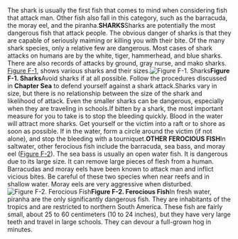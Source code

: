 The shark is usually the first fish that comes to mind when considering fish that attack man. Other fish also fall in this category, such as the barracuda, the moray eel, and the piranha.**SHARKS**Sharks are potentially the most dangerous fish that attack people. The obvious danger of sharks is that they are capable of seriously maiming or killing you with their bite. Of the many shark species, only a relative few are dangerous. Most cases of shark attacks on humans are by the white, tiger, hammerhead, and blue sharks. There are also records of attacks by ground, gray nurse, and mako sharks. [Figure F-1](#figf-1), shows various sharks and their sizes.<a name="figf-1"></a>![Figure F-1\. Sharks](image241.jpg)**Figure F-1\. Sharks**Avoid sharks if at all possible. Follow the procedures discussed in **Chapter Sea** to defend yourself against a shark attack.Sharks vary in size, but there is no relationship between the size of the shark and likelihood of attack. Even the smaller sharks can be dangerous, especially when they are traveling in schools.If bitten by a shark, the most important measure for you to take is to stop the bleeding quickly. Blood in the water will attract more sharks. Get yourself or the victim into a raft or to shore as soon as possible. If in the water, form a circle around the victim (if not alone), and stop the bleeding with a tourniquet.**OTHER FEROCIOUS FISH**In saltwater, other ferocious fish include the barracuda, sea bass, and moray eel ([Figure F-2](#figf-2)). The sea bass is usually an open water fish. It is dangerous due to its large size. It can remove large pieces of flesh from a human. Barracudas and moray eels have been known to attack man and inflict vicious bites. Be careful of these two species when near reefs and in shallow water. Moray eels are very aggressive when disturbed.<a name="figf-2"></a>![Figure F-2\. Ferocious Fish](image242.jpg)**Figure F-2\. Ferocious Fish**In fresh water, piranha are the only significantly dangerous fish. They are inhabitants of the tropics and are restricted to northern South America. These fish are fairly small, about 25 to 60 centimeters (10 to 24 inches), but they have very large teeth and travel in large schools. They can devour a full-grown hog in minutes.